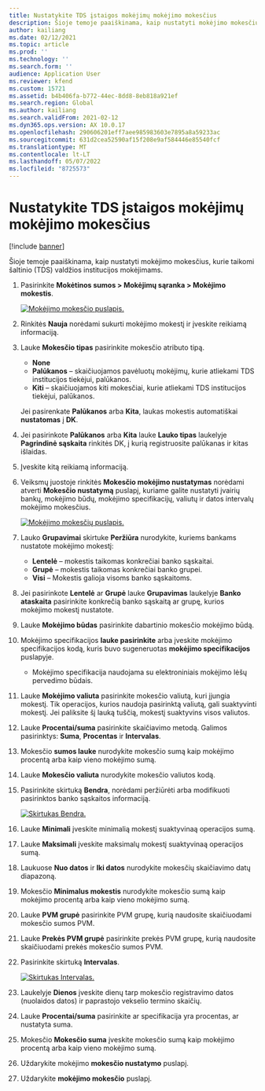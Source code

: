 ```yaml
---
title: Nustatykite TDS įstaigos mokėjimų mokėjimo mokesčius
description: Šioje temoje paaiškinama, kaip nustatyti mokėjimo mokesčius, kurie taikomi šaltinio (TDS) valdžios institucijos mokėjimams.
author: kailiang
ms.date: 02/12/2021
ms.topic: article
ms.prod: ''
ms.technology: ''
ms.search.form: ''
audience: Application User
ms.reviewer: kfend
ms.custom: 15721
ms.assetid: b4b406fa-b772-44ec-8dd8-8eb818a921ef
ms.search.region: Global
ms.author: kailiang
ms.search.validFrom: 2021-02-12
ms.dyn365.ops.version: AX 10.0.17
ms.openlocfilehash: 290606201eff7aee985983603e7895a8a59233ac
ms.sourcegitcommit: 631d2cea52590af15f208e9af584446e85540fcf
ms.translationtype: MT
ms.contentlocale: lt-LT
ms.lasthandoff: 05/07/2022
ms.locfileid: "8725573"
---
```

# <a name="set-up-payment-fees-for-tds-authority-payments"></a>Nustatykite TDS įstaigos mokėjimų mokėjimo mokesčius

[!include [banner](../includes/banner.md)]

Šioje temoje paaiškinama, kaip nustatyti mokėjimo mokesčius, kurie taikomi šaltinio (TDS) valdžios institucijos mokėjimams.

1. Pasirinkite **Mokėtinos sumos \> Mokėjimų sąranka \> Mokėjimo mokestis**.

    [![Mokėjimo mokesčio puslapis.](./media/apac-ind-TDS-28.png)](./media/apac-ind-TDS-28.png)

2. Rinkitės **Nauja** norėdami sukurti mokėjimo mokestį ir įveskite reikiamą informaciją.
3. Lauke **Mokesčio tipas** pasirinkite mokesčio atributo tipą.

    - **None**
    - **Palūkanos** – skaičiuojamos pavėluotų mokėjimų, kurie atliekami TDS institucijos tiekėjui, palūkanos.
    - **Kiti** – skaičiuojamos kiti mokesčiai, kurie atliekami TDS institucijos tiekėjui, palūkanos.

    Jei pasirenkate **Palūkanos** arba **Kita**, laukas mokestis automatiškai **nustatomas** į **DK**.

4. Jei pasirinkote **Palūkanos** arba **Kita** lauke **Lauko tipas** laukelyje **Pagrindinė sąskaita** rinkitės DK, į kurią registruosite palūkanas ir kitas išlaidas.
5. Įveskite kitą reikiamą informaciją.
6. Veiksmų juostoje rinkitės **Mokesčio mokėjimo nustatymas** norėdami atverti **Mokesčio nustatymą** puslapį, kuriame galite nustatyti įvairių bankų, mokėjimo būdų, mokėjimo specifikacijų, valiutų ir datos intervalų mokėjimo mokesčius.

    [![Mokėjimo mokesčių puslapis.](./media/apac-ind-TDS-21.png)](./media/apac-ind-TDS-21.png)

7. Lauko **Grupavimai** skirtuke **Peržiūra** nurodykite, kuriems bankams nustatote mokėjimo mokestį:

    - **Lentelė** – mokestis taikomas konkrečiai banko sąskaitai.
    - **Grupė** – mokestis taikomas konkrečiai banko grupei.
    - **Visi** – Mokestis galioja visoms banko sąskaitoms.

8. Jei pasirinkote **Lentelė** ar **Grupė** lauke **Grupavimas** laukelyje **Banko ataskaita** pasirinkite konkrečią banko sąskaitą ar grupę, kurios mokėjimo mokestį nustatote.
9. Lauke **Mokėjimo būdas** pasirinkite dabartinio mokesčio mokėjimo būdą.
10. Mokėjimo specifikacijos **lauke pasirinkite** arba įveskite mokėjimo specifikacijos kodą, kuris buvo sugeneruotas **mokėjimo specifikacijos** puslapyje.
    - Mokėjimo specifikacija naudojama su elektroniniais mokėjimo lėšų pervedimo būdais.
12. Lauke **Mokėjimo valiuta** pasirinkite mokesčio valiutą, kuri įjungia mokestį. Tik operacijos, kurios naudoja pasirinktą valiutą, gali suaktyvinti mokestį. Jei paliksite šį lauką tuščią, mokestį suaktyvins visos valiutos.
13. Lauke **Procentai/suma** pasirinkite skaičiavimo metodą. Galimos pasirinktys: **Suma**, **Procentas** ir **Intervalas**.
14. Mokesčio **sumos lauke** nurodykite mokesčio sumą kaip mokėjimo procentą arba kaip vieno mokėjimo sumą.
15. Lauke **Mokesčio valiuta** nurodykite mokesčio valiutos kodą.
16. Pasirinkite skirtuką **Bendra**, norėdami peržiūrėti arba modifikuoti pasirinktos banko sąskaitos informaciją.

    [![Skirtukas Bendra.](./media/apac-ind-TDS-22.png)](./media/apac-ind-TDS-22.png)

16. Lauke **Minimali** įveskite minimalią mokestį suaktyvinaą operacijos sumą.
17. Lauke **Maksimali** įveskite maksimalų mokestį suaktyvinaą operacijos sumą.
18. Laukuose **Nuo datos** ir **Iki datos** nurodykite mokesčių skaičiavimo datų diapazoną.
19. Mokesčio **Minimalus mokestis** nurodykite mokesčio sumą kaip mokėjimo procentą arba kaip vieno mokėjimo sumą.
20. Lauke **PVM grupė** pasirinkite PVM grupę, kurią naudosite skaičiuodami mokesčio sumos PVM.
21. Lauke **Prekės PVM grupė** pasirinkite prekės PVM grupę, kurią naudosite skaičiuodami prekės mokesčio sumos PVM.
22. Pasirinkite skirtuką **Intervalas**. 

    [![Skirtukas Intervalas.](./media/apac-ind-TDS-23.png)](./media/apac-ind-TDS-23.png)

23. Laukelyje **Dienos** įveskite dienų tarp mokesčio registravimo datos (nuolaidos datos) ir paprastojo vekselio termino skaičių.
24. Lauke **Procentai/suma** pasirinkite ar specifikacija yra procentas, ar nustatyta suma.
25. Mokesčio **Mokesčio suma** įveskite mokesčio sumą kaip mokėjimo procentą arba kaip vieno mokėjimo sumą.
26. Uždarykite mokėjimo **mokesčio nustatymo** puslapį.
27. Uždarykite **mokėjimo mokesčio** puslapį.
